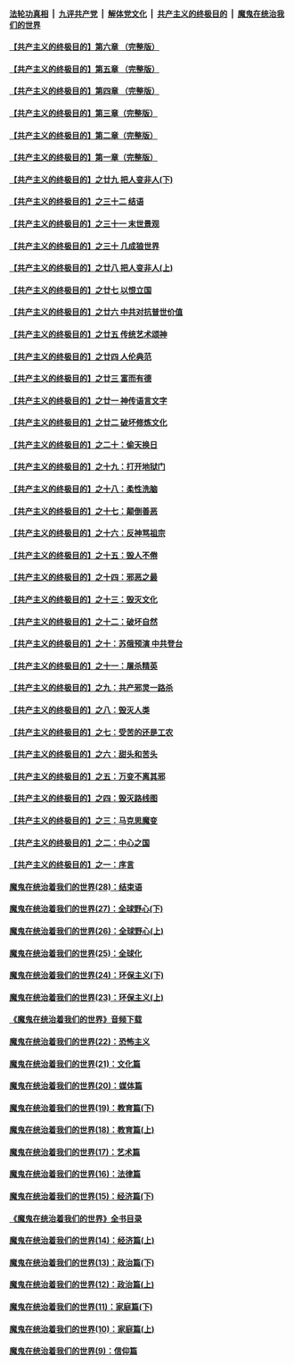####  [法轮功真相](../../../../basic/blob/master/README.md?t=01041201) &nbsp;|&nbsp; [九评共产党](../../../../9ping.md/blob/master/README.md?t=01041201) &nbsp;|&nbsp; [解体党文化](../../../../jtdwh.md/blob/master/README.md?t=01041201)  &nbsp;|&nbsp; [共产主义的终极目的](../../../../gczydzjmd.md/blob/master/README.md?t=01041201) &nbsp;|&nbsp; [魔鬼在统治我们的世界](../../../../mgztzwmdsj.md/blob/master/README.md?t=01041201) 

#### [【共产主义的终极目的】第六章 （完整版）](../pages/nsc422/n11428913.md?t=01041201) 

#### [【共产主义的终极目的】第五章 （完整版）](../pages/nsc422/n11428912.md?t=01041201) 

#### [【共产主义的终极目的】第四章 （完整版）](../pages/nsc422/n11428907.md?t=01041201) 

#### [【共产主义的终极目的】第三章（完整版）](../pages/nsc422/n11428848.md?t=01041201) 

#### [【共产主义的终极目的】第二章（完整版）](../pages/nsc422/n11428831.md?t=01041201) 

#### [【共产主义的终极目的】第一章（完整版）](../pages/nsc422/n11417651.md?t=01041201) 

#### [【共产主义的终极目的】之廿九 把人变非人(下)](../pages/nsc422/n11344140.md?t=01041201) 

#### [【共产主义的终极目的】之三十二 结语](../pages/nsc422/n11360535.md?t=01041201) 

#### [【共产主义的终极目的】之三十一 末世景观](../pages/nsc422/n11351129.md?t=01041201) 

#### [【共产主义的终极目的】之三十 几成狼世界](../pages/nsc422/n11348280.md?t=01041201) 

#### [【共产主义的终极目的】之廿八 把人变非人(上)](../pages/nsc422/n11340492.md?t=01041201) 

#### [【共产主义的终极目的】之廿七 以恨立国](../pages/nsc422/n11336944.md?t=01041201) 

#### [【共产主义的终极目的】之廿六 中共对抗普世价值](../pages/nsc422/n11324785.md?t=01041201) 

#### [【共产主义的终极目的】之廿五 传统艺术颂神](../pages/nsc422/n11296396.md?t=01041201) 

#### [【共产主义的终极目的】之廿四 人伦典范](../pages/nsc422/n11296397.md?t=01041201) 

#### [【共产主义的终极目的】之廿三 富而有德](../pages/nsc422/n11283598.md?t=01041201) 

#### [【共产主义的终极目的】之廿一 神传语言文字](../pages/nsc422/n11263265.md?t=01041201) 

#### [【共产主义的终极目的】之廿二 破坏修炼文化](../pages/nsc422/n11245728.md?t=01041201) 

#### [【共产主义的终极目的】之二十：偷天换日](../pages/nsc422/n11238846.md?t=01041201) 

#### [【共产主义的终极目的】之十九：打开地狱门](../pages/nsc422/n11206376.md?t=01041201) 

#### [【共产主义的终极目的】之十八：柔性洗脑](../pages/nsc422/n11199994.md?t=01041201) 

#### [【共产主义的终极目的】之十七：颠倒善恶](../pages/nsc422/n11179782.md?t=01041201) 

#### [【共产主义的终极目的】之十六：反神骂祖宗](../pages/nsc422/n11166798.md?t=01041201) 

#### [【共产主义的终极目的】之十五：毁人不倦](../pages/nsc422/n11166792.md?t=01041201) 

#### [【共产主义的终极目的】之十四：邪恶之最](../pages/nsc422/n11150249.md?t=01041201) 

#### [【共产主义的终极目的】之十三：毁灭文化](../pages/nsc422/n11135227.md?t=01041201) 

#### [【共产主义的终极目的】之十二：破坏自然](../pages/nsc422/n11135214.md?t=01041201) 

#### [【共产主义的终极目的】之十：苏俄预演 中共登台](../pages/nsc422/n11118424.md?t=01041201) 

#### [【共产主义的终极目的】之十一：屠杀精英](../pages/nsc422/n11118442.md?t=01041201) 

#### [【共产主义的终极目的】之九：共产邪灵一路杀](../pages/nsc422/n11114139.md?t=01041201) 

#### [【共产主义的终极目的】之八：毁灭人类](../pages/nsc422/n11108503.md?t=01041201) 

#### [【共产主义的终极目的】之七：受苦的还是工农](../pages/nsc422/n11101809.md?t=01041201) 

#### [【共产主义的终极目的】之六：甜头和苦头](../pages/nsc422/n11096971.md?t=01041201) 

#### [【共产主义的终极目的】之五：万变不离其邪](../pages/nsc422/n11091285.md?t=01041201) 

#### [【共产主义的终极目的】之四：毁灭路线图](../pages/nsc422/n11086284.md?t=01041201) 

#### [【共产主义的终极目的】之三：马克思魔变](../pages/nsc422/n11061941.md?t=01041201) 

#### [【共产主义的终极目的】之二：中心之国](../pages/nsc422/n11047728.md?t=01041201) 

#### [【共产主义的终极目的】之一：序言](../pages/nsc422/n11086077.md?t=01041201) 

#### [魔鬼在统治着我们的世界(28)：结束语](../pages/nsc422/n10936246.md?t=01041201) 

#### [魔鬼在统治着我们的世界(27)：全球野心(下)](../pages/nsc422/n10928319.md?t=01041201) 

#### [魔鬼在统治着我们的世界(26)：全球野心(上)](../pages/nsc422/n10900318.md?t=01041201) 

#### [魔鬼在统治着我们的世界(25)：全球化](../pages/nsc422/n10788205.md?t=01041201) 

#### [魔鬼在统治着我们的世界(24)：环保主义(下)](../pages/nsc422/n10695307.md?t=01041201) 

#### [魔鬼在统治着我们的世界(23)：环保主义(上)](../pages/nsc422/n10688613.md?t=01041201) 

#### [《魔鬼在统治着我们的世界》音频下载](../pages/nsc422/n10635553.md?t=01041201) 

#### [魔鬼在统治着我们的世界(22)：恐怖主义](../pages/nsc422/n10614727.md?t=01041201) 

#### [魔鬼在统治着我们的世界(21)：文化篇](../pages/nsc422/n10597706.md?t=01041201) 

#### [魔鬼在统治着我们的世界(20)：媒体篇](../pages/nsc422/n10586579.md?t=01041201) 

#### [魔鬼在统治着我们的世界(19)：教育篇(下)](../pages/nsc422/n10564808.md?t=01041201) 

#### [魔鬼在统治着我们的世界(18)：教育篇(上)](../pages/nsc422/n10526970.md?t=01041201) 

#### [魔鬼在统治着我们的世界(17)：艺术篇](../pages/nsc422/n10499093.md?t=01041201) 

#### [魔鬼在统治着我们的世界(16)：法律篇](../pages/nsc422/n10485969.md?t=01041201) 

#### [魔鬼在统治着我们的世界(15)：经济篇(下)](../pages/nsc422/n10469975.md?t=01041201) 

#### [《魔鬼在统治着我们的世界》全书目录](../pages/nsc422/n10464261.md?t=01041201) 

#### [魔鬼在统治着我们的世界(14)：经济篇(上)](../pages/nsc422/n10457370.md?t=01041201) 

#### [魔鬼在统治着我们的世界(13)：政治篇(下)](../pages/nsc422/n10448270.md?t=01041201) 

#### [魔鬼在统治着我们的世界(12)：政治篇(上)](../pages/nsc422/n10444576.md?t=01041201) 

#### [魔鬼在统治着我们的世界(11)：家庭篇(下)](../pages/nsc422/n10440961.md?t=01041201) 

#### [魔鬼在统治着我们的世界(10)：家庭篇(上)](../pages/nsc422/n10435448.md?t=01041201) 

#### [魔鬼在统治着我们的世界(9)：信仰篇](../pages/nsc422/n10432159.md?t=01041201) 

